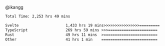 @ikangg
<!--START_SECTION:waka-->

```txt
Total Time: 2,253 hrs 49 mins

Svelte                     1,433 hrs 19 mins>>>>>>>>>>>>>>>>=========   62.46 %
TypeScript                 269 hrs 59 mins >>>======================   11.77 %
Rust                       49 hrs 11 mins  >========================   02.14 %
Other                      41 hrs 1 min    =========================   01.79 %
```

<!--END_SECTION:waka-->
